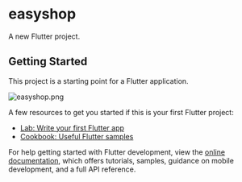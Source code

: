 # easyshop

A new Flutter project.

## Getting Started

This project is a starting point for a Flutter application.


![easyshop.png](..%2F..%2F..%2FUsers%2Fjijit%2FDownloads%2Feasyshop.png)


A few resources to get you started if this is your first Flutter project:

- [Lab: Write your first Flutter app](https://docs.flutter.dev/get-started/codelab)
- [Cookbook: Useful Flutter samples](https://docs.flutter.dev/cookbook)

For help getting started with Flutter development, view the
[online documentation](https://docs.flutter.dev/), which offers tutorials,
samples, guidance on mobile development, and a full API reference.
